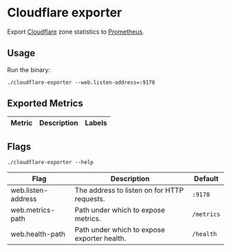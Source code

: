 # Cloudflare exporter
Export [Cloudflare](https://www.cloudflare.com/) zone statistics to [Prometheus](https://prometheus.io/).

## Usage
Run the binary:
```shell
./cloudflare-exporter --web.listen-address=:9178
```

## Exported Metrics
| Metric | Description | Labels |
| ------ | ------- | ------ |

## Flags
```shell
./cloudflare-exporter --help
```

| Flag | Description | Default |
| ---- | ----------- | ------- |
| web.listen-address | The address to listen on for HTTP requests.| `:9178` |
| web.metrics-path | Path under which to expose metrics. | `/metrics` |
| web.health-path | Path under which to expose exporter health. | `/health` |